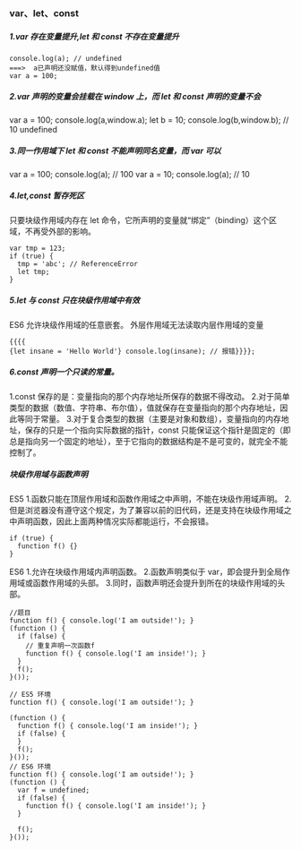 ### var、let、const

##### 1.var 存在变量提升,let 和 const 不存在变量提升

```
console.log(a); // undefined
===>  a已声明还没赋值，默认得到undefined值
var a = 100;
```

##### 2.var 声明的变量会挂载在 window 上，而 let 和 const 声明的变量不会

var a = 100;
console.log(a,window.a);
let b = 10;
console.log(b,window.b); // 10 undefined

##### 3.同一作用域下 let 和 const 不能声明同名变量，而 var 可以

var a = 100;
console.log(a); // 100
var a = 10;
console.log(a); // 10

##### 4.let,const 暂存死区

只要块级作用域内存在 let 命令，它所声明的变量就“绑定”（binding）这个区域，不再受外部的影响。

```
var tmp = 123;
if (true) {
  tmp = 'abc'; // ReferenceError
  let tmp;
}
```

##### 5.let 与 const 只在块级作用域中有效

ES6 允许块级作用域的任意嵌套。
外层作用域无法读取内层作用域的变量

```
{{{{
{let insane = 'Hello World'} console.log(insane); // 报错}}}};
```

##### 6.const 声明一个只读的常量。

1.const 保存的是：变量指向的那个内存地址所保存的数据不得改动。 2.对于简单类型的数据（数值、字符串、布尔值），值就保存在变量指向的那个内存地址，因此等同于常量。 3.对于复合类型的数据（主要是对象和数组），变量指向的内存地址，保存的只是一个指向实际数据的指针，const 只能保证这个指针是固定的（即总是指向另一个固定的地址），至于它指向的数据结构是不是可变的，就完全不能控制了。

##### 块级作用域与函数声明

ES5 1.函数只能在顶层作用域和函数作用域之中声明，不能在块级作用域声明。 2.但是浏览器没有遵守这个规定，为了兼容以前的旧代码，还是支持在块级作用域之中声明函数，因此上面两种情况实际都能运行，不会报错。

```
if (true) {
  function f() {}
}
```

ES6 1.允许在块级作用域内声明函数。 2.函数声明类似于 var，即会提升到全局作用域或函数作用域的头部。 3.同时，函数声明还会提升到所在的块级作用域的头部。

```
//题目
function f() { console.log('I am outside!'); }
(function () {
  if (false) {
    // 重复声明一次函数f
    function f() { console.log('I am inside!'); }
  }
  f();
}());

// ES5 环境
function f() { console.log('I am outside!'); }

(function () {
  function f() { console.log('I am inside!'); }
  if (false) {
  }
  f();
}());
// ES6 环境
function f() { console.log('I am outside!'); }
(function () {
  var f = undefined;
  if (false) {
    function f() { console.log('I am inside!'); }
  }

  f();
}());
```
